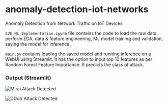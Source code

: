 # anomaly-detection-iot-networks
Anomaly Detection from Network Traffic on IoT Devices

`E2E_ML_Implementation.ipynb` file contains the code to load the raw data, perform EDA, data & feature engineering, ML model training and validation, saving the model for inference.

`main.py` contains loading the saved model and running inference on a WebUI using Streamlit. It has the option to input top 10 features as per Random Forest Feature Importance. It predicts the class of attack.


### Output (Streamlit)
![Mirai Attack Detected](https://imgur.com/a/OF5sr44)


![DDoS Attack Detected](https://imgur.com/a/72gxsbO)

